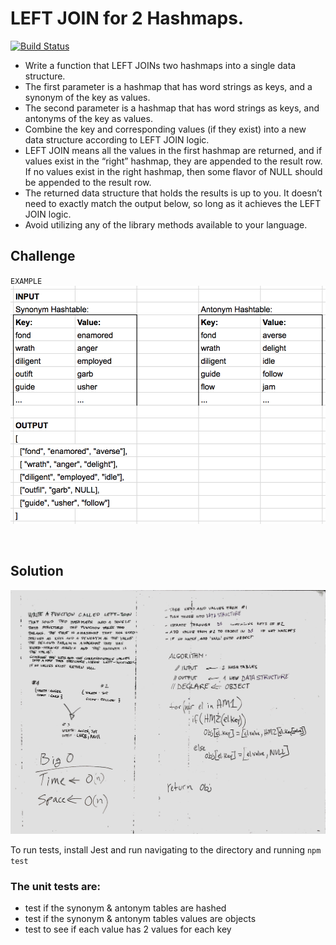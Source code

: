 # LEFT JOIN for 2 Hashmaps.
[![Build Status](https://travis-ci.com/OviParasca/data-structures-and-algorithms.svg?branch=master)](https://travis-ci.com/OviParasca/data-structures-and-algorithms)

<!-- Short summary or background information -->
* Write a function that LEFT JOINs two hashmaps into a single data structure.
* The first parameter is a hashmap that has word strings as keys, and a synonym of the key as values.
* The second parameter is a hashmap that has word strings as keys, and antonyms of the key as values.
* Combine the key and corresponding values (if they exist) into a new data structure according to LEFT JOIN logic.
* LEFT JOIN means all the values in the first hashmap are returned, and if values exist in the “right” hashmap, they are appended to the result row. If no values exist in the right hashmap, then some flavor of NULL should be appended to the result row.
* The returned data structure that holds the results is up to you. It doesn’t need to exactly match the output below, so long as it achieves the LEFT JOIN logic.
* Avoid utilizing any of the library methods available to your language.

## Challenge
<!-- Description of the challenge -->

`EXAMPLE`
![example image](assets/dsa-33-io-table.png)


<br/>

## Solution

<!-- Embedded whiteboard image -->
![whiteboard image](assets/left_join.jpg)

To run tests, install Jest and run navigating to the directory and running `npm test`


### The unit tests are:
* test if the synonym & antonym tables are hashed
* test if the synonym & antonym tables values are objects
* test to see if each value has 2 values for each key

